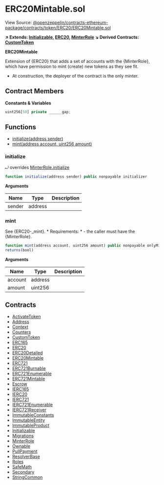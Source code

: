 # ERC20Mintable.sol

View Source: [@openzeppelin/contracts-ethereum-package/contracts/token/ERC20/ERC20Mintable.sol](../@openzeppelin/contracts-ethereum-package/contracts/token/ERC20/ERC20Mintable.sol)

**↗ Extends: [Initializable](Initializable.md), [ERC20](ERC20.md), [MinterRole](MinterRole.md)**
**↘ Derived Contracts: [CustomToken](CustomToken.md)**

**ERC20Mintable**

Extension of {ERC20} that adds a set of accounts with the {MinterRole},
which have permission to mint (create) new tokens as they see fit.
 * At construction, the deployer of the contract is the only minter.

## Contract Members
**Constants & Variables**

```js
uint256[50] private ______gap;

```

## Functions

- [initialize(address sender)](#initialize)
- [mint(address account, uint256 amount)](#mint)

### initialize

⤾ overrides [MinterRole.initialize](MinterRole.md#initialize)

```js
function initialize(address sender) public nonpayable initializer 
```

**Arguments**

| Name        | Type           | Description  |
| ------------- |------------- | -----|
| sender | address |  | 

### mint

See {ERC20-_mint}.
     * Requirements:
     * - the caller must have the {MinterRole}.

```js
function mint(address account, uint256 amount) public nonpayable onlyMinter 
returns(bool)
```

**Arguments**

| Name        | Type           | Description  |
| ------------- |------------- | -----|
| account | address |  | 
| amount | uint256 |  | 

## Contracts

* [ActivateToken](ActivateToken.md)
* [Address](Address.md)
* [Context](Context.md)
* [Counters](Counters.md)
* [CustomToken](CustomToken.md)
* [ERC165](ERC165.md)
* [ERC20](ERC20.md)
* [ERC20Detailed](ERC20Detailed.md)
* [ERC20Mintable](ERC20Mintable.md)
* [ERC721](ERC721.md)
* [ERC721Burnable](ERC721Burnable.md)
* [ERC721Enumerable](ERC721Enumerable.md)
* [ERC721Mintable](ERC721Mintable.md)
* [Escrow](Escrow.md)
* [IERC165](IERC165.md)
* [IERC20](IERC20.md)
* [IERC721](IERC721.md)
* [IERC721Enumerable](IERC721Enumerable.md)
* [IERC721Receiver](IERC721Receiver.md)
* [ImmutableConstants](ImmutableConstants.md)
* [ImmutableEntity](ImmutableEntity.md)
* [ImmutableProduct](ImmutableProduct.md)
* [Initializable](Initializable.md)
* [Migrations](Migrations.md)
* [MinterRole](MinterRole.md)
* [Ownable](Ownable.md)
* [PullPayment](PullPayment.md)
* [ResolverBase](ResolverBase.md)
* [Roles](Roles.md)
* [SafeMath](SafeMath.md)
* [Secondary](Secondary.md)
* [StringCommon](StringCommon.md)
